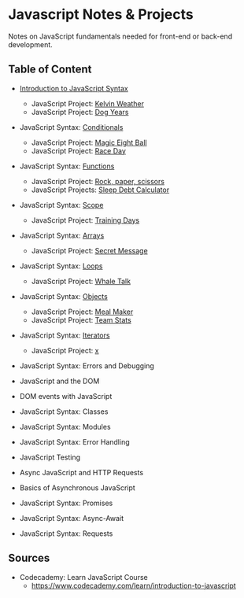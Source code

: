 # Javascript Notes & Projects
Notes on JavaScript fundamentals needed for front-end or back-end development.

## Table of Content
- [Introduction to JavaScript Syntax](/introJsSyntax.md)
  * JavaScript Project: [Kelvin Weather](/kelvinWeather.js)
  * JavaScript Project: [Dog Years](/dogYears.js)
- JavaScript Syntax: [Conditionals](/jsConditionals.md)
  * JavaScript Project: [Magic Eight Ball](/magicEightBall.js)
  * JavaScript Project: [Race Day](/raceDay.js)
- JavaScript Syntax: [Functions](/jsFunctions.md)
  * JavaScript Project: [Rock, paper, scissors](/rockPaperScissors.js)
  * JavaScript Projects: [Sleep Debt Calculator](/sleepDebtCalculator.js)
- JavaScript Syntax: [Scope](/jsScope.md)
  * JavaScript Project: [Training Days](/trainingDays.js)
- JavaScript Syntax: [Arrays](/jsArrays.md)
  * JavaScript Project: [Secret Message](/secretMessage.js)
- JavaScript Syntax: [Loops](/jsLoops.md)
  * JavaScript Project: [Whale Talk](/whaleTalk.js)
- JavaScript Syntax: [Objects](/jsObjects.md)
  * JavaScript Project: [Meal Maker](/mealMaker.js)
  * JavaScript Project: [Team Stats](teamStats.js)
- JavaScript Syntax: [Iterators](/iterators.md)
  * JavaScript Project: [x ](/)
- JavaScript Syntax: Errors and Debugging

- JavaScript and the DOM
- DOM events with JavaScript

- JavaScript Syntax: Classes
- JavaScript Syntax: Modules
- JavaScript Syntax: Error Handling

- JavaScript Testing

- Async JavaScript and HTTP Requests
- Basics of Asynchronous JavaScript

- JavaScript Syntax: Promises
- JavaScript Syntax: Async-Await
- JavaScript Syntax: Requests

## Sources
- Codecademy: Learn JavaScript Course 
  - https://www.codecademy.com/learn/introduction-to-javascript


